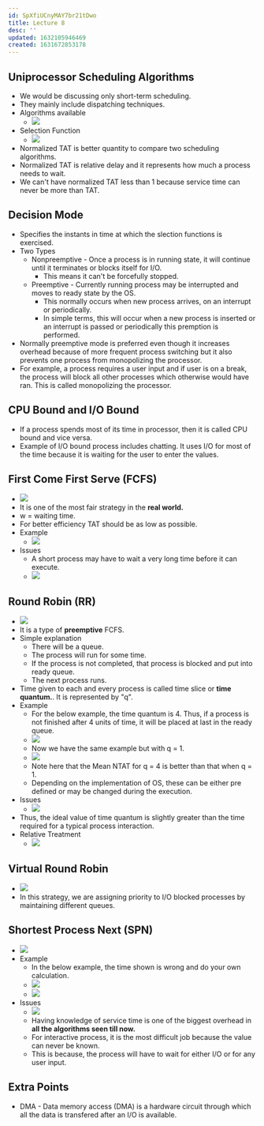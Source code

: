 ```yaml
---
id: SpXfiUCnyMAY7br21tDwo
title: Lecture 8
desc: ''
updated: 1632105946469
created: 1631672853178
---
```

## Uniprocessor Scheduling Algorithms

- We would be discussing only short-term scheduling.
- They mainly include dispatching techniques.
- Algorithms available
  - ![](/assets/images/2021-09-20-08-08-03.png)
- Selection Function
  - ![](/assets/images/2021-09-20-08-10-10.png)
- Normalized TAT is better quantity to compare two scheduling algorithms.
- Normalized TAT is relative delay and it represents how much a process needs to wait.
- We can't have normalized TAT less than 1 because service time can never be more than TAT.

## Decision Mode

- Specifies the instants in time at which the slection functions is exercised.
- Two Types
  - Nonpreemptive - Once a process is in running state, it will continue until it terminates or blocks itself for I/O.
    - This means it can't be forcefully stopped.
  - Preemptive - Currently running process may be interrupted and moves to ready state by the OS.
    - This normally occurs when new process arrives, on an interrupt or periodically.
    - In simple terms, this will occur when a new process is inserted or an interrupt is passed or periodically this premption is performed.
- Normally preemptive mode is preferred even though it increases overhead because of more frequent process switching but it also prevents one process from monopolizing the processor.
- For example, a process requires a user input and if user is on a break, the process will block all other processes which otherwise would have ran. This is called monopolizing the processor.

## CPU Bound and I/O Bound

- If a process spends most of its time in processor, then it is called CPU bound and vice versa.
- Example of I/O bound process includes chatting. It uses I/O for most of the time because it is waiting for the user to enter the values.

## First Come First Serve (FCFS)

- ![](/assets/images/2021-09-20-08-14-00.png)
- It is one of the most fair strategy in the **real world.**
- w = waiting time.
- For better efficiency TAT should be as low as possible.
- Example
  - ![](/assets/images/2021-09-28-10-54-38.png)
- Issues
  - A short process may have to wait a very long time before it can execute.
  - ![](/assets/images/2021-09-20-08-33-39.png)

## Round Robin (RR)

- ![](/assets/images/2021-09-28-12-18-13.png)
- It is a type of **preemptive** FCFS.
- Simple explanation
  - There will be a queue.
  - The process will run for some time.
  - If the process is not completed, that process is blocked and put into ready queue.
  - The next process runs.
- Time given to each and every process is called time slice or **time quantum.**. It is represented by "q".
- Example
  - For the below example, the time quantum is 4. Thus, if a process is not finished after 4 units of time, it will be placed at last in the ready queue.
  - ![](/assets/images/2021-09-28-12-26-01.png)
  - Now we have the same example but with q = 1.
  - ![](/assets/images/2021-09-28-12-40-19.png)
  - Note here that the Mean NTAT for q = 4 is better than that when q = 1.
  - Depending on the implementation of OS, these can be either pre defined or may be changed during the execution.
- Issues
  - ![](/assets/images/2021-09-28-12-44-01.png)
- Thus, the ideal value of time quantum is slightly greater than the time required for a typical process interaction.
- Relative Treatment
  - ![](/assets/images/2021-09-28-13-24-26.png)

## Virtual Round Robin

- ![](/assets/images/2021-09-28-13-26-40.png)
- In this strategy, we are assigning priority to I/O blocked processes by maintaining different queues.

## Shortest Process Next (SPN)

- ![](/assets/images/2021-09-28-15-00-03.png)
- Example
  - In the below example, the time shown is wrong and do your own calculation.
  - ![](/assets/images/2021-09-28-15-03-17.png)
  - ![](/assets/images/2021-09-28-15-03-30.png)
- Issues
  - ![](/assets/images/2021-09-28-15-03-48.png)
  - Having knowledge of service time is one of the biggest overhead in **all the algorithms seen till now.**
  - For interactive process, it is the most difficult job because the value can never be known.
  - This is because, the process will have to wait for either I/O or for any user input.

## Extra Points

- DMA - Data memory access (DMA) is a hardware circuit through which all the data is transfered after an I/O is available.

